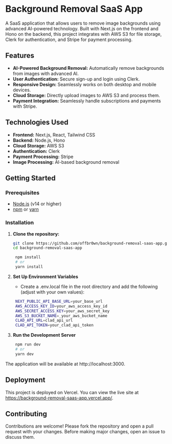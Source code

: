 # Background Removal SaaS App

A SaaS application that allows users to remove image backgrounds using advanced AI-powered technology. Built with Next.js on the frontend and Hono on the backend, this project integrates with AWS S3 for file storage, Clerk for authentication, and Stripe for payment processing.

## Features

- **AI-Powered Background Removal:** Automatically remove backgrounds from images with advanced AI.
- **User Authentication:** Secure sign-up and login using Clerk.
- **Responsive Design:** Seamlessly works on both desktop and mobile devices.
- **Cloud Storage:** Directly upload images to AWS S3 and process them.
- **Payment Integration:** Seamlessly handle subscriptions and payments with Stripe.

## Technologies Used

- **Frontend:** Next.js, React, Tailwind CSS
- **Backend:** Node.js, Hono
- **Cloud Storage:** AWS S3
- **Authentication:** Clerk
- **Payment Processing:** Stripe
- **Image Processing:** AI-based background removal

## Getting Started

### Prerequisites

- [Node.js](https://nodejs.org/) (v14 or higher)
- [npm](https://www.npmjs.com/) or [yarn](https://yarnpkg.com/)

### Installation

1. **Clone the repository:**

   ```bash
   git clone https://github.com/offbr0wn/background-removal-saas-app.git
   cd background-removal-saas-app

    npm install
    # or
    yarn install

2. **Set Up Environment Variables**

    - Create a .env.local file in the root directory and add the following (adjust with your own values):
  
     ```bash
      NEXT_PUBLIC_API_BASE_URL=your_base_url
      AWS_ACCESS_KEY_ID=your_aws_access_key_id
      AWS_SECRET_ACCESS_KEY=your_aws_secret_key
      AWS_S3_BUCKET_NAME=_your_aws_bucket_name
      CLAD_API_URL=clad_api_url
      CLAD_API_TOKEN=your_clad_api_token

3. **Run the Development Server**

   ```bash
    npm run dev
    # or
    yarn dev
   
  The application will be available at http://localhost:3000.

## Deployment
 This project is deployed on Vercel. You can view the live site at https://background-removal-saas-app.vercel.app/.



## Contributing
  Contributions are welcome! Please fork the repository and open a pull request with your changes. Before making major changes, open an issue to discuss them.



